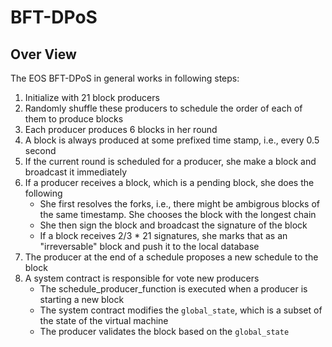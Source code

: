 # BFT-DPoS

## Over View

The EOS BFT-DPoS in general works in following steps:

1. Initialize with 21 block producers
2. Randomly shuffle these producers to schedule the order of each of them to produce blocks
3. Each producer produces 6 blocks in her round
4. A block is always produced at some prefixed time stamp, i.e., every 0.5 second
5. If the current round is scheduled for a producer, she make a block and broadcast it immediately
6. If a producer receives a block, which is a pending block, she does the following
   * She first resolves the forks, i.e., there might be ambigrous blocks of the same timestamp. She chooses the block with the longest chain
   * She then sign the block and broadcast the signature of the block
   * If a block receives 2/3 * 21 signatures, she marks that as an "irreversable" block and push it to the local database 
7. The producer at the end of a schedule proposes a new schedule to the block
8. A system contract is responsible for vote new producers
   * The schedule_producer_function is executed when a producer is starting a new block
   * The system contract modifies the ```global_state```, which is a subset of the state of the virtual machine
   * The producer validates the block based on the ```global_state```

